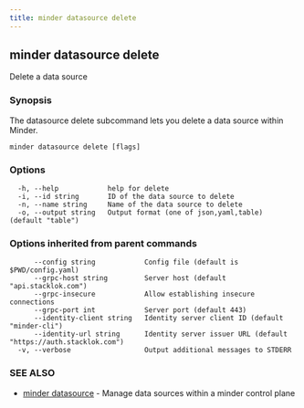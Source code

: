 ```yaml
---
title: minder datasource delete
---
```

## minder datasource delete

Delete a data source

### Synopsis

The datasource delete subcommand lets you delete a data source within Minder.

```
minder datasource delete [flags]
```

### Options

```
  -h, --help            help for delete
  -i, --id string       ID of the data source to delete
  -n, --name string     Name of the data source to delete
  -o, --output string   Output format (one of json,yaml,table) (default "table")
```

### Options inherited from parent commands

```
      --config string            Config file (default is $PWD/config.yaml)
      --grpc-host string         Server host (default "api.stacklok.com")
      --grpc-insecure            Allow establishing insecure connections
      --grpc-port int            Server port (default 443)
      --identity-client string   Identity server client ID (default "minder-cli")
      --identity-url string      Identity server issuer URL (default "https://auth.stacklok.com")
  -v, --verbose                  Output additional messages to STDERR
```

### SEE ALSO

* [minder datasource](minder_datasource.md)	 - Manage data sources within a minder control plane

